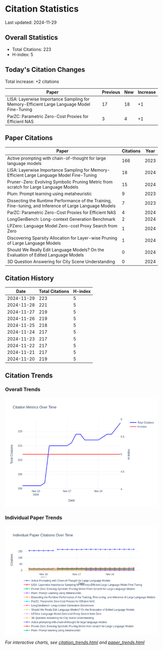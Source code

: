 # Citation Statistics

Last updated: 2024-11-29

## Overall Statistics
- Total Citations: 223
- H-index: 5

## Today's Citation Changes 

Total increase: +2 citations

| Paper | Previous | New | Increase |
| ----- | --------- | --- | -------- |
| LISA: Layerwise Importance Sampling for Memory-Efficient Large Language Model Fine-Tuning | 17 | 18 | +1 |
| ParZC: Parametric Zero-Cost Proxies for Efficient NAS | 3 | 4 | +1 |

## Paper Citations

| Paper | Citations | Year |
| ----- | --------- | ---- |
| Active prompting with chain-of-thought for large language models | 166 | 2023 |
| LISA: Layerwise Importance Sampling for Memory-Efficient Large Language Model Fine-Tuning | 18 | 2024 |
| Pruner-Zero: Evolving Symbolic Pruning Metric from scratch for Large Language Models | 15 | 2024 |
| Plum: Prompt learning using metaheuristic | 9 | 2023 |
| Dissecting the Runtime Performance of the Training, Fine-tuning, and Inference of Large Language Models | 7 | 2023 |
| ParZC: Parametric Zero-Cost Proxies for Efficient NAS | 4 | 2024 |
| LongGenBench: Long-context Generation Benchmark | 2 | 2024 |
| LPZero: Language Model Zero-cost Proxy Search from Zero | 1 | 2024 |
| Discovering Sparsity Allocation for Layer-wise Pruning of Large Language Models | 1 | 2024 |
| Should We Really Edit Language Models? On the Evaluation of Edited Language Models | 0 | 2024 |
| 3D Question Answering for City Scene Understanding | 0 | 2024 |

## Citation History

| Date | Total Citations | H-index |
| ---- | --------------- | ------- |
| 2024-11-29 | 223 | 5 |
| 2024-11-28 | 221 | 5 |
| 2024-11-27 | 219 | 5 |
| 2024-11-26 | 219 | 5 |
| 2024-11-25 | 218 | 5 |
| 2024-11-24 | 217 | 5 |
| 2024-11-23 | 217 | 5 |
| 2024-11-22 | 217 | 5 |
| 2024-11-21 | 217 | 5 |
| 2024-11-20 | 219 | 5 |

## Citation Trends

### Overall Trends
![Citation Trends](citation_trends.png)

### Individual Paper Trends
![Paper Trends](paper_trends.png)

*For interactive charts, see [citation_trends.html](citation_trends.html) and [paper_trends.html](paper_trends.html)*